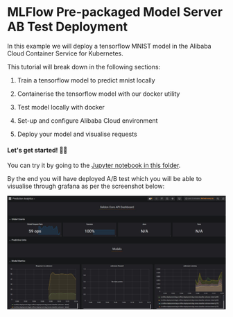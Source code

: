 
# MLFlow Pre-packaged Model Server AB Test Deployment

In this example we will deploy a tensorflow MNIST model in the Alibaba Cloud Container Service for Kubernetes.

This tutorial will break down in the following sections:

1) Train a tensorflow model to predict mnist locally

2) Containerise the tensorflow model with our docker utility

3) Test model locally with docker

4) Set-up and configure Alibaba Cloud environment

5) Deploy your model and visualise requests

#### Let's get started! 🚀🔥

You can try it by going to the [Jupyter notebook in this folder](mlflow_model_server_ab_test_deployment.ipynb).

By the end you will have deployed A/B test which you will be able to visualise through grafana as per the screenshot below:

![](images/grafana-mlflow.jpg)
